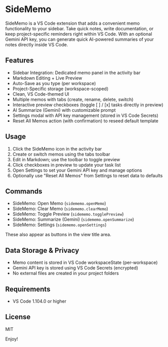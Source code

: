 # SideMemo

SideMemo is a VS Code extension that adds a convenient memo functionality to your sidebar. 
Take quick notes, write documentation, or keep project-specific reminders right within VS Code.
With an optional Gemini API key, you can generate quick AI-powered summaries of your notes directly inside VS Code.

## Features

- Sidebar Integration: Dedicated memo panel in the activity bar
- Markdown Editing + Live Preview
- Auto-Save as you type (per workspace)
- Project-Specific storage (workspace-scoped)
- Clean, VS Code-themed UI
- Multiple memos with tabs (create, rename, delete, switch)
- Interactive preview checkboxes (toggle [ ] / [x] tasks directly in preview)
- AI Summarize (Gemini) with customizable prompt
- Settings modal with API key management (stored in VS Code Secrets)
- Reset All Memos action (with confirmation) to reseed default template

## Usage

1. Click the SideMemo icon in the activity bar
2. Create or switch memos using the tabs toolbar
3. Edit in Markdown; use the toolbar to toggle preview
4. Click checkboxes in preview to update your task list
5. Open Settings to set your Gemini API key and manage options
6. Optionally use "Reset All Memos" from Settings to reset data to defaults

## Commands

- SideMemo: Open Memo (`sidememo.openMemo`)
- SideMemo: Clear Memo (`sidememo.clearMemo`)
- SideMemo: Toggle Preview (`sidememo.togglePreview`)
- SideMemo: Summarize (Gemini) (`sidememo.openSummarize`)
- SideMemo: Settings (`sidememo.openSettings`)

These also appear as buttons in the view title area.

## Data Storage & Privacy

- Memo content is stored in VS Code workspaceState (per-workspace)
- Gemini API key is stored using VS Code Secrets (encrypted)
- No external files are created in your project folders

## Requirements

- VS Code 1.104.0 or higher

## License

MIT

Enjoy!
